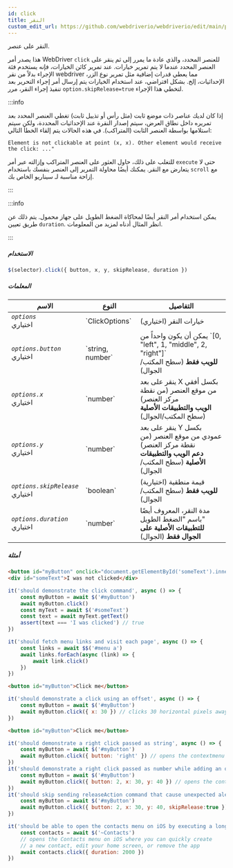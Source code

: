 ```yaml
---
id: click
title: النقر
custom_edit_url: https://github.com/webdriverio/webdriverio/edit/main/packages/webdriverio/src/commands/element/click.ts
---
```


النقر على عنصر.

هذا يصدر أمر WebDriver `click` للعنصر المحدد، والذي عادة ما يمرر إلى ثم ينقر على 
العنصر المحدد عندما لا يتم تمرير خيارات. عند تمرير كائن الخيارات، فإنه يستخدم فئة الإجراء بدلاً من نقر webdriver مما
يعطي قدرات إضافية مثل تمرير نوع الزر، الإحداثيات، إلخ. بشكل افتراضي، عند استخدام الخيارات يتم إرسال أمر إجراء التحرير
بعد تنفيذ إجراء النقر، مرر `option.skipRelease=true` لتخطي هذا الإجراء.

:::info

إذا كان لديك عناصر ذات موضع ثابت (مثل رأس أو تذييل ثابت) تغطي
العنصر المحدد بعد تمريره داخل نطاق العرض، سيتم إصدار النقرة عند الإحداثيات المحددة، ولكن سيتم
استلامها بواسطة العنصر الثابت (المتراكب). في هذه الحالات يتم إلقاء الخطأ التالي:

```
Element is not clickable at point (x, x). Other element would receive the click: ..."
```

للتغلب على ذلك، حاول العثور على العنصر المتراكب وإزالته عبر أمر `execute` حتى لا يتعارض مع
النقر. يمكنك أيضًا محاولة التمرير إلى العنصر بنفسك باستخدام `scroll` مع إزاحة مناسبة لـ
سيناريو الخاص بك.

:::

:::info

يمكن استخدام أمر النقر أيضًا لمحاكاة الضغط الطويل على جهاز محمول. يتم ذلك عن طريق تعيين `duration`.
انظر المثال أدناه لمزيد من المعلومات.

:::

##### الاستخدام

```js
$(selector).click({ button, x, y, skipRelease, duration })
```

##### المعلمات

<table>
  <thead>
    <tr>
      <th>الاسم</th><th>النوع</th><th>التفاصيل</th>
    </tr>
  </thead>
  <tbody>
    <tr>
      <td><code><var>options</var></code><br /><span className="label labelWarning">اختياري</span></td>
      <td>`ClickOptions`</td>
      <td>خيارات النقر (اختياري)</td>
    </tr>
    <tr>
      <td><code><var>options.button</var></code><br /><span className="label labelWarning">اختياري</span></td>
      <td>`string, number`</td>
      <td>يمكن أن يكون واحداً من `[0, "left", 1, "middle", 2, "right"]` <br /><strong>للويب فقط</strong> (سطح المكتب/الجوال)</td>
    </tr>
    <tr>
      <td><code><var>options.x</var></code><br /><span className="label labelWarning">اختياري</span></td>
      <td>`number`</td>
      <td>ينقر على بعد X بكسل أفقي من موقع العنصر (من نقطة مركز العنصر)<br /><strong>الويب والتطبيقات الأصلية</strong> (سطح المكتب/الجوال)</td>
    </tr>
    <tr>
      <td><code><var>options.y</var></code><br /><span className="label labelWarning">اختياري</span></td>
      <td>`number`</td>
      <td>ينقر على بعد Y بكسل عمودي من موقع العنصر (من نقطة مركز العنصر)<br /><strong>دعم الويب والتطبيقات الأصلية</strong> (سطح المكتب/الجوال)</td>
    </tr>
    <tr>
      <td><code><var>options.skipRelease</var></code><br /><span className="label labelWarning">اختياري</span></td>
      <td>`boolean`</td>
      <td>قيمة منطقية (اختيارية) <br /><strong>للويب فقط</strong> (سطح المكتب/الجوال)</td>
    </tr>
    <tr>
      <td><code><var>options.duration</var></code><br /><span className="label labelWarning">اختياري</span></td>
      <td>`number`</td>
      <td>مدة النقر، المعروف أيضًا باسم "الضغط الطويل" <br /><strong>للتطبيقات الأصلية على الجوال فقط</strong> (الجوال)</td>
    </tr>
  </tbody>
</table>

##### أمثلة

```html title="example.html"
<button id="myButton" onclick="document.getElementById('someText').innerHTML='I was clicked'">Click me</button>
<div id="someText">I was not clicked</div>
```

```js title="click.js"
it('should demonstrate the click command', async () => {
    const myButton = await $('#myButton')
    await myButton.click()
    const myText = await $('#someText')
    const text = await myText.getText()
    assert(text === 'I was clicked') // true
})
```

```js title="example.js"
it('should fetch menu links and visit each page', async () => {
    const links = await $$('#menu a')
    await links.forEach(async (link) => {
        await link.click()
    })
})

```

```html title="example.html"
<button id="myButton">Click me</button>
```

```js title="example.js"
it('should demonstrate a click using an offset', async () => {
    const myButton = await $('#myButton')
    await myButton.click({ x: 30 }) // clicks 30 horizontal pixels away from location of the button (from center point of element)
})

```

```html title="example.html"
<button id="myButton">Click me</button>
```

```js title="example.js"
it('should demonstrate a right click passed as string', async () => {
    const myButton = await $('#myButton')
    await myButton.click({ button: 'right' }) // opens the contextmenu at the location of the button
})
it('should demonstrate a right click passed as number while adding an offset', async () => {
    const myButton = await $('#myButton')
    await myButton.click({ button: 2, x: 30, y: 40 }) // opens the contextmenu 30 horizontal and 40 vertical pixels away from location of the button (from the center of element)
})
it('should skip sending releaseAction command that cause unexpected alert closure', async () => {
    const myButton = await $('#myButton')
    await myButton.click({ button: 2, x: 30, y: 40, skipRelease:true }) // skips sending releaseActions
})

```

```js title="longpress.example.js"
it('should be able to open the contacts menu on iOS by executing a longPress', async () => {
    const contacts = await $('~Contacts')
    // opens the Contacts menu on iOS where you can quickly create
    // a new contact, edit your home screen, or remove the app
    await contacts.click({ duration: 2000 })
})
```